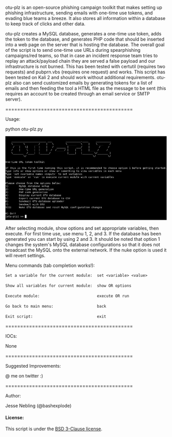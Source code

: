 otu-plz is an open-source phishing campaign toolkit that makes setting up phishing infrastructure, sending emails with one-time use tokens, and evading blue teams a breeze. It also stores all information within a database to keep track of clicks and other data.

otu-plz creates a MySQL database, generates a one-time use token, adds the token to the database, and generates PHP code that should be inserted into a web page on the server that is hosting the database. The overall goal of the script is to send one-time use URLs during spearphishing campaigns/red teams, so that in case an incident response team tries to replay an attack/payload chain they are served a false payload and our infrastructure is not burned. This has been tested with certutil (requires two requests) and pubprn.vbs (requires one request) and works. This script has been tested on Kali 2 and should work without additional requirements. otu-plz also can send customized emails by generating tokens for a list of emails and then feeding the tool a HTML file as the message to be sent (this requires an account to be created through an email service or SMTP server).

===========================================

Usage:

python otu-plz.py

![otu-plz image](./menu.png)

After selecting module, show options and set appropriate variables, then execute. For first time use, use menu 1, 2, and 3. If the database has been generated you can start by using 2 and 3. It should be noted that option 1 changes the system's MySQL database configurations so that it does not broadcast the MySQL onto the external network. If the nuke option is used it will revert settings.

Menu commands (tab completion works!):

	Set a variable for the current module:	set <variable> <value>
	
	Show all variables for current module:	show OR options
	
	Execute module:							execute OR run
	
	Go back to main menu:					back
	
	Exit script:							exit

===========================================

IOCs:

None

===========================================

Suggested Improvements:

@ me on twitter :)

===========================================

Author:

Jesse Nebling (@bashexplode)

#### License:

This script is under the [BSD 3-Clause license](https://raw.githubusercontent.com/bashexplode/Invoke-LateralMovement/master/LICENSE).

